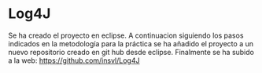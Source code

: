# Log4J 
Se ha creado el proyecto en eclipse. 
A continuacion siguiendo los pasos indicados en la metodología para la práctica se ha añadido el proyecto a un nuevo repositorio creado en git hub desde eclipse. 
Finalmente se ha subido a la web: https://github.com/insvl/Log4J
